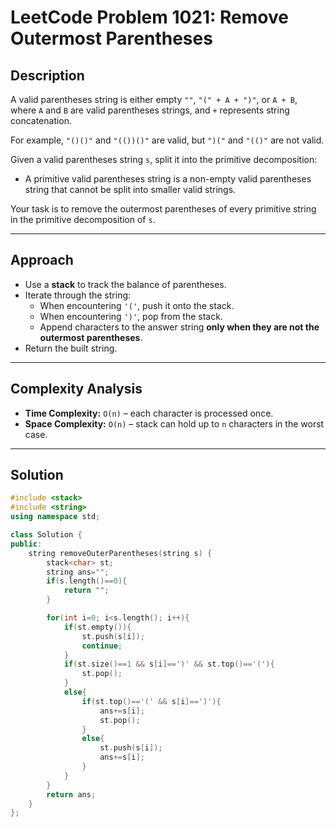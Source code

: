 # LeetCode Problem 1021: Remove Outermost Parentheses

## Description
A valid parentheses string is either empty `""`, `"(" + A + ")"`, or `A + B`,  
where `A` and `B` are valid parentheses strings, and `+` represents string concatenation.  

For example, `"()()"` and `"(())()"` are valid, but `")("` and `"(()"` are not valid.  

Given a valid parentheses string `s`, split it into the primitive decomposition:  
- A primitive valid parentheses string is a non-empty valid parentheses string that cannot be split into smaller valid strings.  

Your task is to remove the outermost parentheses of every primitive string in the primitive decomposition of `s`.  

---

## Approach
- Use a **stack** to track the balance of parentheses.  
- Iterate through the string:  
  - When encountering `'('`, push it onto the stack.  
  - When encountering `')'`, pop from the stack.  
  - Append characters to the answer string **only when they are not the outermost parentheses**.  
- Return the built string.  

---

## Complexity Analysis
- **Time Complexity:** `O(n)` – each character is processed once.  
- **Space Complexity:** `O(n)` – stack can hold up to `n` characters in the worst case.  

---

## Solution
```cpp
#include <stack>
#include <string>
using namespace std;

class Solution {
public:
    string removeOuterParentheses(string s) {
        stack<char> st;
        string ans="";
        if(s.length()==0){
            return "";
        }

        for(int i=0; i<s.length(); i++){
            if(st.empty()){
                st.push(s[i]);
                continue;
            }
            if(st.size()==1 && s[i]==')' && st.top()=='('){
                st.pop();
            }
            else{
                if(st.top()=='(' && s[i]==')'){
                    ans+=s[i];
                    st.pop();
                }
                else{
                    st.push(s[i]);
                    ans+=s[i];
                }
            }
        }
        return ans;
    }
};
